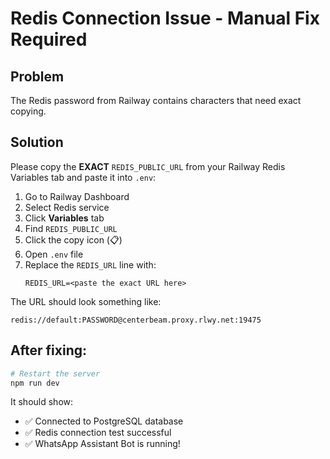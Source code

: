 # Redis Connection Issue - Manual Fix Required

## Problem
The Redis password from Railway contains characters that need exact copying.

## Solution

Please copy the **EXACT** `REDIS_PUBLIC_URL` from your Railway Redis Variables tab and paste it into `.env`:

1. Go to Railway Dashboard
2. Select Redis service
3. Click **Variables** tab
4. Find `REDIS_PUBLIC_URL`
5. Click the copy icon (📋)
6. Open `.env` file
7. Replace the `REDIS_URL` line with:
   ```
   REDIS_URL=<paste the exact URL here>
   ```

The URL should look something like:
```
redis://default:PASSWORD@centerbeam.proxy.rlwy.net:19475
```

## After fixing:
```bash
# Restart the server
npm run dev
```

It should show:
- ✅ Connected to PostgreSQL database
- ✅ Redis connection test successful
- ✅ WhatsApp Assistant Bot is running!
